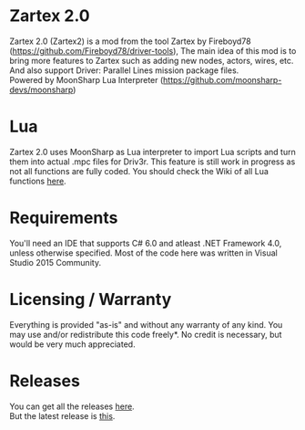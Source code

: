 # Zartex 2.0
Zartex 2.0 (Zartex2) is a mod from the tool Zartex by Fireboyd78 (https://github.com/Fireboyd78/driver-tools),
The main idea of this mod is to bring more features to Zartex such as adding new nodes, actors, wires, etc.  
And also support Driver: Parallel Lines mission package files.                            
Powered by MoonSharp Lua Interpreter (https://github.com/moonsharp-devs/moonsharp)
# Lua
Zartex 2.0 uses MoonSharp as Lua interpreter to import Lua scripts and turn them into actual .mpc files for Driv3r.
This feature is still work in progress as not all functions are fully coded.
You should check the Wiki of all Lua functions [here](https://github.com/BuilderDemo7/Zartex2/wiki).
# Requirements
You'll need an IDE that supports C# 6.0 and atleast .NET Framework 4.0, unless otherwise specified. Most of the code here was written in Visual Studio 2015 Community.
# Licensing / Warranty
Everything is provided "as-is" and without any warranty of any kind. You may use and/or redistribute this code freely*. No credit is necessary, but would be very much appreciated.
# Releases
You can get all the releases [here](https://github.com/BuilderDemo7/Zartex2/releases).                
But the latest release is [this](https://github.com/BuilderDemo7/Zartex2/releases/latest).    
